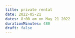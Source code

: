 ```yaml
---
title: private rental
date: 2022-05-21
dates: 8:00 am on May 21 2022
durationMinutes: 480
draft: false
---
```

